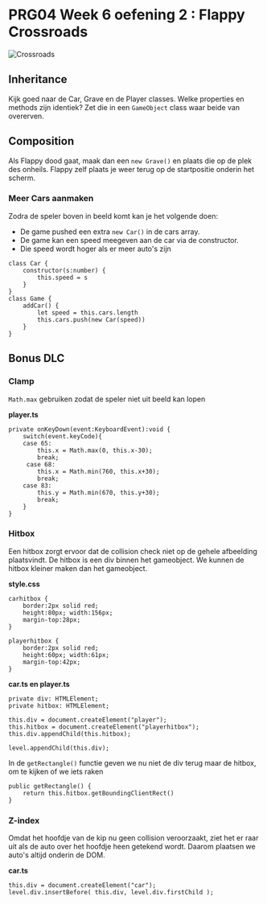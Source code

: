 # PRG04 Week 6 oefening 2 : Flappy Crossroads

![Crossroads](docs/images/screenshot.png?raw=true "Crossroads")

## Inheritance

Kijk goed naar de Car, Grave en de Player classes. Welke properties en methods zijn identiek?
Zet die in een `GameObject` class waar beide van overerven.

## Composition

Als Flappy dood gaat, maak dan een `new Grave()` en plaats die op de plek des onheils.
Flappy zelf plaats je weer terug op de startpositie onderin het scherm.

### Meer Cars aanmaken

Zodra de speler boven in beeld komt kan je het volgende doen:

 - De game pushed een extra `new Car()` in de cars array.
 - De game kan een speed meegeven aan de car via de constructor.
 - Die speed wordt hoger als er meer auto's zijn


```
class Car {
    constructor(s:number) {
        this.speed = s
    }
}
class Game {
    addCar() {
        let speed = this.cars.length
        this.cars.push(new Car(speed))
    }
}
```

## Bonus DLC

### Clamp

`Math.max` gebruiken zodat de speler niet uit beeld kan lopen

**player.ts**
```
private onKeyDown(event:KeyboardEvent):void {
    switch(event.keyCode){
    case 65:
        this.x = Math.max(0, this.x-30);
        break;
     case 68:
        this.x = Math.min(760, this.x+30);
        break;
    case 83:
        this.y = Math.min(670, this.y+30);
        break;
    }
}
```

### Hitbox

Een hitbox zorgt ervoor dat de collision check niet op de gehele afbeelding plaatsvindt. De hitbox is een div binnen het gameobject. We kunnen de hitbox kleiner maken dan het gameobject.

**style.css**
```
carhitbox {
    border:2px solid red;
    height:80px; width:156px;
    margin-top:28px;
}

playerhitbox {
    border:2px solid red;
    height:60px; width:61px;
    margin-top:42px;
}
```

**car.ts en player.ts**
```
private div: HTMLElement;    
private hitbox: HTMLElement;

this.div = document.createElement("player");
this.hitbox = document.createElement("playerhitbox");
this.div.appendChild(this.hitbox);

level.appendChild(this.div);
```

In de `getRectangle()` functie geven we nu niet de div terug maar de hitbox, om te kijken of we iets raken

```
public getRectangle() {
    return this.hitbox.getBoundingClientRect()
}
```

### Z-index

Omdat het hoofdje van de kip nu geen collision veroorzaakt, ziet het er raar uit als de auto over het hoofdje heen getekend wordt. Daarom plaatsen we auto's altijd onderin de DOM.

**car.ts**
```
this.div = document.createElement("car");
level.div.insertBefore( this.div, level.div.firstChild );
```

